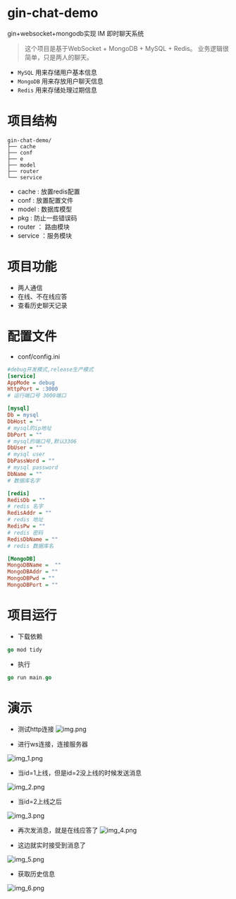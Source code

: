 # gin-chat-demo
gin+websocket+mongodb实现 IM 即时聊天系统

> 
> 这个项目是基于WebSocket + MongoDB + MySQL + Redis。
> 业务逻辑很简单，只是两人的聊天。

- `MySQL` 用来存储用户基本信息
- `MongoDB` 用来存放用户聊天信息
- `Redis` 用来存储处理过期信息



# 项目结构

```
gin-chat-demo/
├── cache
├── conf
├── e
├── model
├── router
└── service
```

- cache : 放置redis配置
- conf : 放置配置文件 
- model : 数据库模型
- pkg : 防止一些错误码
- router ： 路由模块
- service ：服务模块

# 项目功能

- 两人通信
- 在线、不在线应答
- 查看历史聊天记录

# 配置文件
- conf/config.ini

```ini
#debug开发模式,release生产模式
[service]
AppMode = debug
HttpPort = :3000 
# 运行端口号 3000端口

[mysql]
Db = mysql
DbHost = "" 
# mysql的ip地址
DbPort = ""
# mysql的端口号,默认3306
DbUser = ""
# mysql user
DbPassWord = ""
# mysql password
DbName = ""
# 数据库名字

[redis]
RedisDb = ""
# redis 名字
RedisAddr = ""
# redis 地址
RedisPw = ""
# redis 密码
RedisDbName = ""
# redis 数据库名

[MongoDB]
MongoDBName =  ""
MongoDBAddr = ""
MongoDBPwd = ""
MongoDBPort = ""
```

# 项目运行

- 下载依赖

```go
go mod tidy
```

- 执行

```go
go run main.go
```

# 演示
- 测试http连接
![img.png](img/img.png)

- 进行ws连接，连接服务器

![img_1.png](img/img_1.png)


- 当id=1上线，但是id=2没上线的时候发送消息

![img_2.png](img/img_2.png)

- 当id=2上线之后

![img_3.png](img/img_3.png)

- 再次发消息，就是在线应答了
![img_4.png](img/img_4.png)



- 这边就实时接受到消息了

![img_5.png](img/img_5.png)

- 获取历史信息

![img_6.png](img/img_6.png)
